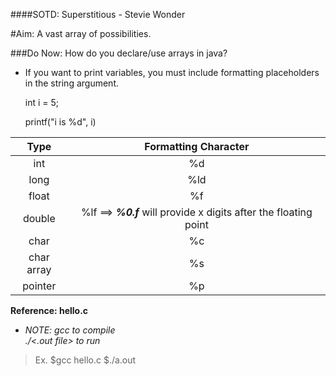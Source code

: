 ####SOTD: Superstitious - Stevie Wonder

#Aim: A vast array of possibilities. 

###Do Now: How do you declare/use arrays in java?

* If you want to print variables, you must include formatting placeholders in the string argument.

   int i = 5;

   printf("i is %d", i)

|Type	   |Formatting Character |
|:--------:|:-----------------------:|
|  int		 |       %d |
|   long	|		%ld |
|  float	|	%f |
|   double	|	%lf ==> **_%0.<x>f_** will provide x digits after the floating point |
|   char	|		%c |
|   char array	|	%s |
|   pointer	|	%p |




**Reference: hello.c**

* _NOTE: gcc <file name> to compile_  
       _./<.out file> to run_  

> Ex.
 $gcc hello.c
 $./a.out


